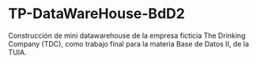 # TP-DataWareHouse-BdD2
Construcción de mini datawarehouse de la empresa ficticia The Drinking Company (TDC), como trabajo final para la materia Base de Datos II, de la TUIA.
